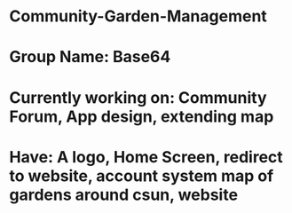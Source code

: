 # Community-Garden-Management

# Group Name: Base64 
# Currently working on: Community Forum, App design, extending map
# Have: A logo, Home Screen, redirect to website, account system map of gardens around csun, website
